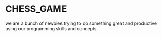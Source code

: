 # CHESS_GAME
we are a bunch of newbies trying to do something great and productive using our programming skills and concepts.
